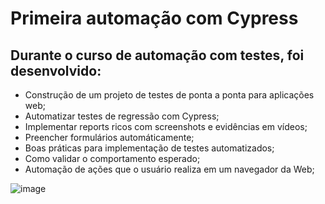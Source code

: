 # Primeira automação com Cypress

## Durante o curso de automação com testes, foi desenvolvido:


* Construção de um projeto de testes de ponta a ponta para aplicações web;
* Automatizar testes de regressão com Cypress;
* Implementar reports ricos com screenshots e evidências em vídeos;
* Preencher formulários automáticamente;
* Boas práticas para implementação de testes automatizados;
* Como validar o comportamento esperado;
* Automação de ações que o usuário realiza em um navegador da Web;

![image](https://github.com/user-attachments/assets/0f41bc28-f871-4856-addf-45198baf1212)
